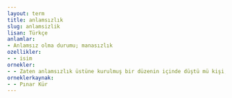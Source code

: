 ```yaml
---
layout: term
title: anlamsızlık
slug: anlamsizlik
lisan: Türkçe
anlamlar:
- Anlamsız olma durumu; manasızlık
ozellikler:
- - isim
ornekler:
- - Zaten anlamsızlık üstüne kurulmuş bir düzenin içinde düştü mü kişi; dayanmak, herhangi bir şeye dayanmaya çalışmak da anlamsız oluveriyor...
orneklerkaynak:
- - Pınar Kür
---
```

